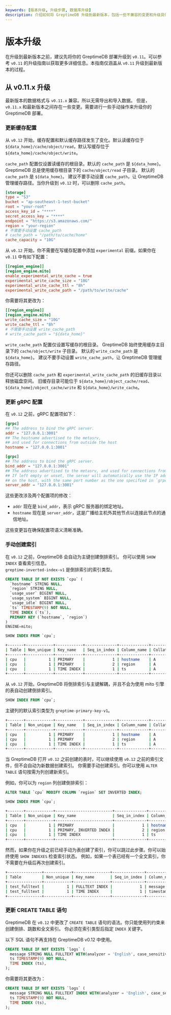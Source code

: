 ```yaml
---
keywords: [版本升级, 升级步骤, 数据库升级]
description: 介绍如何将 GreptimeDB 升级到最新版本，包括一些不兼容的变更和升级具体步骤。
---
```


# 版本升级

在升级到最新版本之前，建议先将你的 GreptimeDB 部署升级到 `v0.11`。可以参考 `v0.11` 的升级指南以获取更多详细信息。本指南仅涵盖从 `v0.11` 升级到最新版本的过程。

## 从 v0.11.x 升级

最新版本的数据格式与 `v0.11.x` 兼容。所以无需导出和导入数据。
但是，`v0.11.x` 和最新版本之间存在一些变更。需要进行一些手动操作来升级你的 GreptimeDB 部署。

### 更新缓存配置

从 `v0.12` 开始，缓存配置和默认缓存路径发生了变化。默认读缓存位于 `${data_home}/cache/object/read`，默认写缓存位于 `${data_home}/cache/object/write`。

`cache_path` 配置仅设置读缓存的根目录。默认的 `cache_path` 是 `${data_home}`。
GreptimeDB 总是使用缓存根目录下的 `cache/object/read` 子目录。
默认的 `cache_path` 是 `${data_home}`。
建议不要手动设置 `cache_path`，让 GreptimeDB 管理缓存路径。当你升级到 `v0.12` 时，可以删除 `cache_path`。

```toml
[storage]
type = "S3"
bucket = "ap-southeast-1-test-bucket"
root = "your-root"
access_key_id = "****"
secret_access_key = "****"
endpoint = "https://s3.amazonaws.com/"
region = "your-region"
# 不需要手动设置 cache_path
# cache_path = "/path/to/cache/home"
cache_capacity = "10G"
```

从 `v0.12` 开始，你不需要在写缓存配置中添加 `experimental` 前缀。如果你在 `v0.11` 中有如下配置：

```toml
[[region_engine]]
[region_engine.mito]
enable_experimental_write_cache = true
experimental_write_cache_size = "10G"
experimental_write_cache_ttl = "8h"
experimental_write_cache_path = "/path/to/write/cache"
```

你需要将其更改为：

```toml
[[region_engine]]
[region_engine.mito]
write_cache_size = "10G"
write_cache_ttl = "8h"
# 不需要手动设置 write_cache_path
# write_cache_path = "${data_home}"
```

`write_cache_path` 配置仅设置写缓存的根目录。
GreptimeDB 始终使用缓存主目录下的 `cache/object/write` 子目录。
默认的 `write_cache_path` 是 `${data_home}`。
建议不要手动设置 `write_cache_path`，让 GreptimeDB 管理缓存路径。

你还可以删除 `cache_path` 和 `experimental_write_cache_path` 的旧缓存目录以释放磁盘空间。
旧缓存目录可能位于 `${data_home}/object_cache/read`、`${data_home}/object_cache/write` 和 `${data_home}/write_cache`。

### 更新 gRPC 配置

在 `v0.12` 之前，gRPC 配置项如下：

```toml
[grpc]
## The address to bind the gRPC server.
addr = "127.0.0.1:3001"
## The hostname advertised to the metasrv,
## and used for connections from outside the host
hostname = "127.0.0.1:3001"
``` 

```toml
[grpc]
## The address to bind the gRPC server.
bind_addr = "127.0.0.1:3001"
## The address advertised to the metasrv, and used for connections from outside the host.
## If left empty or unset, the server will automatically use the IP address of the first network interface
## on the host, with the same port number as the one specified in `grpc.bind_addr`.
server_addr = "127.0.0.1:3001"
``` 

这些更改涉及两个配置项的修改：
- `addr` 现在是 `bind_addr`，表示 gRPC 服务器的绑定地址。
- `hostname` 现在是 `server_addr`，这是广播给主机外其他节点以连接此节点的通信地址。

这些变更旨在确保配置项语义清晰准确。

### 手动创建索引

在 `v0.12` 之前，GreptimeDB 会自动为主键创建倒排索引。
你可以使用 `SHOW INDEX` 查看索引信息。  
`greptime-inverted-index-v1` 是倒排索引的索引类型。

```sql
CREATE TABLE IF NOT EXISTS `cpu` (
  `hostname` STRING NULL,
  `region` STRING NULL,
  `usage_user` BIGINT NULL,
  `usage_system` BIGINT NULL,
  `usage_idle` BIGINT NULL,
  `ts` TIMESTAMP(9) NOT NULL,
  TIME INDEX (`ts`),
  PRIMARY KEY (`hostname`, `region`)
)
ENGINE=mito;

SHOW INDEX FROM `cpu`;
```

```bash
+-------+------------+------------+--------------+-------------+-----------+-------------+----------+--------+------+----------------------------+---------+---------------+---------+------------+
| Table | Non_unique | Key_name   | Seq_in_index | Column_name | Collation | Cardinality | Sub_part | Packed | Null | Index_type                 | Comment | Index_comment | Visible | Expression |
+-------+------------+------------+--------------+-------------+-----------+-------------+----------+--------+------+----------------------------+---------+---------------+---------+------------+
| cpu   |          1 | PRIMARY    |            1 | hostname    | A         |        NULL |     NULL |   NULL | YES  | greptime-inverted-index-v1 |         |               | YES     |       NULL |
| cpu   |          1 | PRIMARY    |            2 | region      | A         |        NULL |     NULL |   NULL | YES  | greptime-inverted-index-v1 |         |               | YES     |       NULL |
| cpu   |          1 | TIME INDEX |            1 | ts          | A         |        NULL |     NULL |   NULL | NO   |                            |         |               | YES     |       NULL |
+-------+------------+------------+--------------+-------------+-----------+-------------+----------+--------+------+----------------------------+---------+---------------+---------+------------+
```

从 `v0.12` 开始，GreptimeDB 将倒排索引与主键解耦，并且不会为使用 mito 引擎的表自动创建倒排索引。

```sql
SHOW INDEX FROM `cpu`;
```

主键列的默认索引类型为 `greptime-primary-key-v1`。

```bash
+-------+------------+------------+--------------+-------------+-----------+-------------+----------+--------+------+-------------------------+---------+---------------+---------+------------+
| Table | Non_unique | Key_name   | Seq_in_index | Column_name | Collation | Cardinality | Sub_part | Packed | Null | Index_type              | Comment | Index_comment | Visible | Expression |
+-------+------------+------------+--------------+-------------+-----------+-------------+----------+--------+------+-------------------------+---------+---------------+---------+------------+
| cpu   |          1 | PRIMARY    |            1 | hostname    | A         |        NULL |     NULL |   NULL | YES  | greptime-primary-key-v1 |         |               | YES     |       NULL |
| cpu   |          1 | PRIMARY    |            2 | region      | A         |        NULL |     NULL |   NULL | YES  | greptime-primary-key-v1 |         |               | YES     |       NULL |
| cpu   |          1 | TIME INDEX |            1 | ts          | A         |        NULL |     NULL |   NULL | NO   |                         |         |               | YES     |       NULL |
+-------+------------+------------+--------------+-------------+-----------+-------------+----------+--------+------+-------------------------+---------+---------------+---------+------------+
```

当 GreptimeDB 打开 `v0.12` 之前创建的表时，可以继续使用 `v0.12` 之前的索引文件，但不会自动为新数据创建索引。
你需要手动创建索引。你可以使用 `ALTER TABLE` 语句按需为列创建新索引。

例如，你可以为 `region` 列创建倒排索引：

```sql
ALTER TABLE `cpu` MODIFY COLUMN `region` SET INVERTED INDEX;

SHOW INDEX FROM `cpu`;
```

```bash
+-------+------------+-------------------------+--------------+-------------+-----------+-------------+----------+--------+------+-----------------------------------------------------+---------+---------------+---------+------------+
| Table | Non_unique | Key_name                | Seq_in_index | Column_name | Collation | Cardinality | Sub_part | Packed | Null | Index_type                                          | Comment | Index_comment | Visible | Expression |
+-------+------------+-------------------------+--------------+-------------+-----------+-------------+----------+--------+------+-----------------------------------------------------+---------+---------------+---------+------------+
| cpu   |          1 | PRIMARY                 |            1 | hostname    | A         |        NULL |     NULL |   NULL | YES  | greptime-primary-key-v1                             |         |               | YES     |       NULL |
| cpu   |          1 | PRIMARY, INVERTED INDEX |            2 | region      | A         |        NULL |     NULL |   NULL | YES  | greptime-primary-key-v1, greptime-inverted-index-v1 |         |               | YES     |       NULL |
| cpu   |          1 | TIME INDEX              |            1 | ts          | A         |        NULL |     NULL |   NULL | NO   |                                                     |         |               | YES     |       NULL |
+-------+------------+-------------------------+--------------+-------------+-----------+-------------+----------+--------+------+-----------------------------------------------------+---------+---------------+---------+------------+
```

然而，如果你在升级之前已经手动为表创建了索引，你可以跳过此步骤。你可以始终使用 `SHOW INDEXES` 检查索引状态。
例如，如果一个表已经有一个全文索引，你不需要在升级后再次创建索引。

```bash
+---------------+------------+----------------+--------------+-------------+-----------+-------------+----------+--------+------+----------------------------+---------+---------------+---------+------------+
| Table         | Non_unique | Key_name       | Seq_in_index | Column_name | Collation | Cardinality | Sub_part | Packed | Null | Index_type                 | Comment | Index_comment | Visible | Expression |
+---------------+------------+----------------+--------------+-------------+-----------+-------------+----------+--------+------+----------------------------+---------+---------------+---------+------------+
| test_fulltext |          1 | FULLTEXT INDEX |            1 | message     | A         |        NULL |     NULL |   NULL | YES  | greptime-fulltext-index-v1 |         |               | YES     |       NULL |
| test_fulltext |          1 | TIME INDEX     |            1 | timestamp   | A         |        NULL |     NULL |   NULL | NO   |                            |         |               | YES     |       NULL |
+---------------+------------+----------------+--------------+-------------+-----------+-------------+----------+--------+------+----------------------------+---------+---------------+---------+------------+
```

### 更新 CREATE TABLE 语句

GreptimeDB 在 `v0.12` 中更改了 `CREATE TABLE` 语句的语法。你只能使用列约束来创建倒排、跳数和全文索引。
你必须在索引类型后指定 `INDEX` 关键字。

以下 SQL 语句不再支持在 GreptimeDB v0.12 中使用。

```sql
CREATE TABLE IF NOT EXISTS `logs` (
  message STRING NULL FULLTEXT WITH(analyzer = 'English', case_sensitive = 'false'),
  ts TIMESTAMP(9) NOT NULL,
  TIME INDEX (ts),
);
```

你需要将其更改为：

```sql
CREATE TABLE IF NOT EXISTS `logs` (
  message STRING NULL FULLTEXT INDEX WITH(analyzer = 'English', case_sensitive = 'false'),
  ts TIMESTAMP(9) NOT NULL,
  TIME INDEX (ts),
);
```
